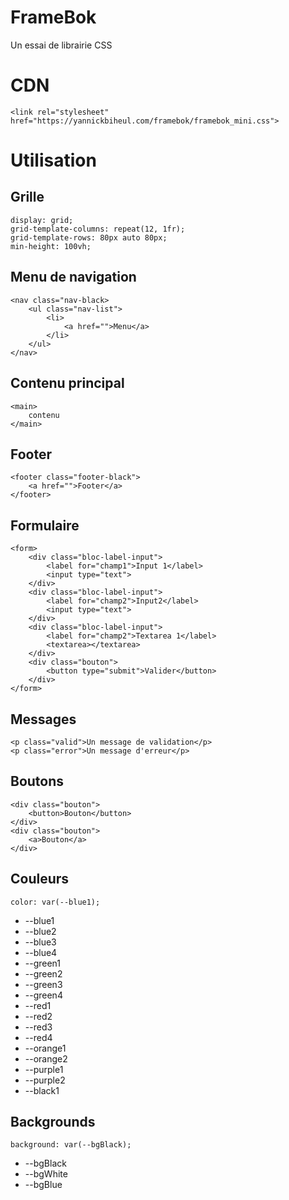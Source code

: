 # FrameBok
Un essai de librairie CSS 
# CDN
    <link rel="stylesheet" href="https://yannickbiheul.com/framebok/framebok_mini.css">
# Utilisation
## Grille
    display: grid;
    grid-template-columns: repeat(12, 1fr);
    grid-template-rows: 80px auto 80px;
    min-height: 100vh;
## Menu de navigation
    <nav class="nav-black>
        <ul class="nav-list">
            <li>
                <a href="">Menu</a>
            </li>
        </ul>
    </nav>
## Contenu principal
    <main>
        contenu
    </main>
## Footer
    <footer class="footer-black">
        <a href="">Footer</a>
    </footer>
## Formulaire
    <form>
        <div class="bloc-label-input">
            <label for="champ1">Input 1</label>
            <input type="text">
        </div>
        <div class="bloc-label-input">
            <label for="champ2">Input2</label>
            <input type="text">
        </div>
        <div class="bloc-label-input">
            <label for="champ2">Textarea 1</label>
            <textarea></textarea>
        </div>
        <div class="bouton">
            <button type="submit">Valider</button>
        </div>
    </form>
## Messages
    <p class="valid">Un message de validation</p>
    <p class="error">Un message d'erreur</p>
## Boutons
    <div class="bouton">
        <button>Bouton</button>
    </div>
    <div class="bouton">
        <a>Bouton</a>
    </div>
## Couleurs
    color: var(--blue1);
* --blue1
* --blue2
* --blue3
* --blue4
* --green1
* --green2
* --green3
* --green4
* --red1
* --red2
* --red3
* --red4
* --orange1
* --orange2
* --purple1
* --purple2
* --black1
## Backgrounds
    background: var(--bgBlack);
* --bgBlack
* --bgWhite
* --bgBlue
